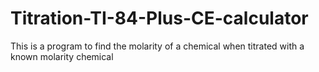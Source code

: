 # Titration-TI-84-Plus-CE-calculator
This is a program to find the molarity of a chemical when titrated with a known molarity chemical
